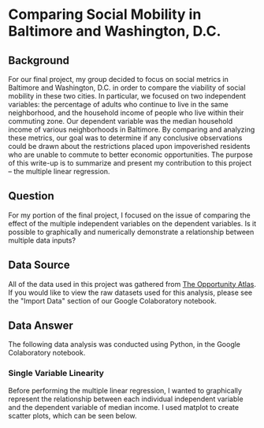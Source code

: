 # Comparing Social Mobility in Baltimore and Washington, D.C.

## Background
For our final project, my group decided to focus on social metrics in Baltimore and Washington, D.C. in order to compare the viability of social mobility in these two cities. In particular, we focused on two independent variables: the percentage of adults who continue to live in the same neighborhood, and the household income of people who live within their commuting zone. Our dependent variable was the median household income of various neighborhoods in Baltimore. By comparing and analyzing these metrics, our goal was to determine if any conclusive observations could be drawn about the restrictions placed upon impoverished residents who are unable to commute to better economic opportunities.  The purpose of this write-up is to summarize and present my contribution to this project – the multiple linear regression.

## Question
For my portion of the final project, I focused on the issue of comparing the effect of the multiple independent variables on the dependent variables. Is it possible to graphically and numerically demonstrate a relationship between multiple data inputs?

## Data Source
All of the data used in this project was gathered from [The Opportunity Atlas](https://www.opportunityatlas.org/). If you would like to view the raw datasets used for this analysis, please see the "Import Data" section of our Google Colaboratory notebook.

## Data Answer
The following data analysis was conducted using Python, in the Google Colaboratory notebook.

### Single Variable Linearity
Before performing the multiple linear regression, I wanted to graphically represent the relationship between each individual independent variable and the dependent variable of median income. I used matplot to create scatter plots, which can be seen below.
